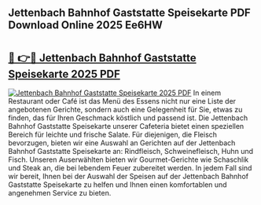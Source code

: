 ## Jettenbach Bahnhof Gaststatte Speisekarte PDF Download Online 2025 Ee6HW

# <h2><a href="http://gcafmpc.nevu.top/?p=Jettenbach+Bahnhof+Gaststatte+Speisekarte">🔗 👉🔴 Jettenbach Bahnhof Gaststatte Speisekarte 2025 PDF</a></h2>

[![Jettenbach Bahnhof Gaststatte Speisekarte 2025 PDF](https://i.imgur.com/dBaPXMq.png)](http://gcafmpc.nevu.top/?p=Jettenbach+Bahnhof+Gaststatte+Speisekarte)
In einem Restaurant oder Café ist das Menü des Essens nicht nur eine Liste der angebotenen Gerichte, sondern auch eine Gelegenheit für Sie, etwas zu finden, das für Ihren Geschmack köstlich und passend ist. Die Jettenbach Bahnhof Gaststatte Speisekarte unserer Cafeteria bietet einen speziellen Bereich für leichte und frische Salate. Für diejenigen, die Fleisch bevorzugen, bieten wir eine Auswahl an Gerichten auf der Jettenbach Bahnhof Gaststatte Speisekarte an: Rindfleisch, Schweinefleisch, Huhn und Fisch. Unseren Auserwählten bieten wir Gourmet-Gerichte wie Schaschlik und Steak an, die bei lebendem Feuer zubereitet werden. In jedem Fall sind wir bereit, Ihnen bei der Auswahl der Speisen auf der Jettenbach Bahnhof Gaststatte Speisekarte zu helfen und Ihnen einen komfortablen und angenehmen Service zu bieten.
